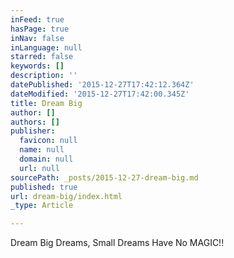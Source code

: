 ```yaml
---
inFeed: true
hasPage: true
inNav: false
inLanguage: null
starred: false
keywords: []
description: ''
datePublished: '2015-12-27T17:42:12.364Z'
dateModified: '2015-12-27T17:42:00.345Z'
title: Dream Big
author: []
authors: []
publisher:
  favicon: null
  name: null
  domain: null
  url: null
sourcePath: _posts/2015-12-27-dream-big.md
published: true
url: dream-big/index.html
_type: Article

---
```

Dream Big Dreams, Small Dreams Have No MAGIC!!